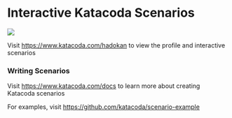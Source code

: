 # Interactive Katacoda Scenarios

[![](http://shields.katacoda.com/katacoda/hadokan/count.svg)](https://www.katacoda.com/hadokan "Get your profile on Katacoda.com")

Visit https://www.katacoda.com/hadokan to view the profile and interactive scenarios

### Writing Scenarios
Visit https://www.katacoda.com/docs to learn more about creating Katacoda scenarios

For examples, visit https://github.com/katacoda/scenario-example

